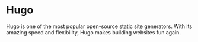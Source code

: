 # Hugo

Hugo is one of the most popular open-source static site generators. With its amazing speed and flexibility, Hugo makes building websites fun again.